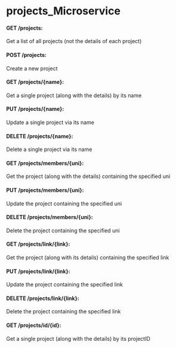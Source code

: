 # projects_Microservice

#### GET /projects: 
Get a list of all projects (not the details of each project)

#### POST /projects:
Create a new project

#### GET /projects/{name}: 
Get a single project (along with the details) by its name

#### PUT /projects/{name}:
Update a single project via its name

#### DELETE /projects/{name}:
Delete a single project via its name

#### GET /projects/members/{uni}:
Get the project (along with the details) containing the specified uni

#### PUT /projects/members/{uni}:
Update the project containing the specified uni

#### DELETE /projects/members/{uni}:
Delete the project containing the specified uni

#### GET /projects/link/{link}:
Get the project (along with its details) containing the specified link

#### PUT /projects/link/{link}:
Update the project containing the specified link

#### DELETE /projects/link/{link}:
Delete the project containing the specified link

#### GET /projects/id/{id}:
Get a single project (along with the details) by its projectID